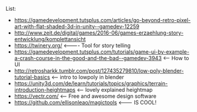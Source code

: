 List:
* https://gamedevelopment.tutsplus.com/articles/go-beyond-retro-pixel-art-with-flat-shaded-3d-in-unity--gamedev-12259
* http://www.zeit.de/digital/games/2016-06/games-erzaehlung-story-entwicklung/komplettansicht
* https://twinery.org/ <---- Tool for story telling
* https://gamedevelopment.tutsplus.com/tutorials/game-ui-by-example-a-crash-course-in-the-good-and-the-bad--gamedev-3943 <-- How to UI
* http://retrosharkk.tumblr.com/post/127435279810/low-poly-blender-tutorial-basics <-- intro to lowpoly in blender 
* https://unity3d.com/de/learn/tutorials/topics/graphics/terrain-introduction-heightmaps <-- lovely explained heightmap
* https://vectr.com/ <-- Free and awesome design software
* https://github.com/ellisonleao/magictools <--- IS COOL!
